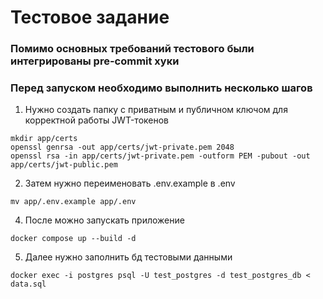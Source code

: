 # Тестовое задание

### Помимо основных требований тестового были интегрированы pre-commit хуки

### Перед запуском необходимо выполнить несколько шагов

1. Нужно создать папку с приватным и публичном ключом для корректной работы JWT-токенов
```shell
mkdir app/certs
openssl genrsa -out app/certs/jwt-private.pem 2048
openssl rsa -in app/certs/jwt-private.pem -outform PEM -pubout -out app/certs/jwt-public.pem
```

2. Затем нужно переименовать .env.example в .env
```shell
mv app/.env.example app/.env
```

4. После можно запускать приложение
```shell
docker compose up --build -d
```

5. Далее нужно заполнить бд тестовыми данными
```shell
docker exec -i postgres psql -U test_postgres -d test_postgres_db < data.sql
```



















